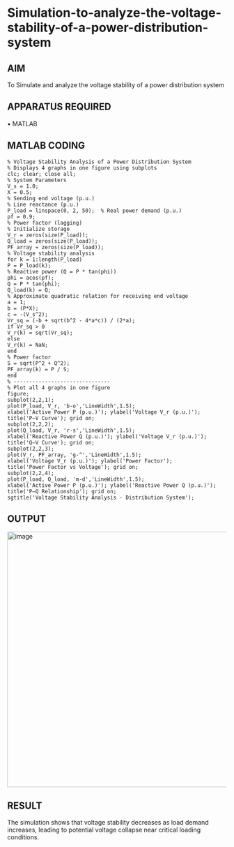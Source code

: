 # Simulation-to-analyze-the-voltage-stability-of-a-power-distribution-system
## AIM
To Simulate and analyze the voltage stability of a power distribution system

## APPARATUS REQUIRED
•	MATLAB

## MATLAB CODING
```
% Voltage Stability Analysis of a Power Distribution System 
% Displays 4 graphs in one figure using subplots 
clc; clear; close all; 
% System Parameters 
V_s = 1.0;              
X = 0.5;                
% Sending end voltage (p.u.) 
% Line reactance (p.u.) 
P_load = linspace(0, 2, 50);  % Real power demand (p.u.) 
pf = 0.9;               
% Power factor (lagging) 
% Initialize storage 
V_r = zeros(size(P_load)); 
Q_load = zeros(size(P_load)); 
PF_array = zeros(size(P_load)); 
% Voltage stability analysis 
for k = 1:length(P_load) 
P = P_load(k); 
% Reactive power (Q = P * tan(phi)) 
phi = acos(pf); 
Q = P * tan(phi); 
Q_load(k) = Q; 
% Approximate quadratic relation for receiving end voltage 
a = 1; 
b = (P*X); 
c = -(V_s^2); 
Vr_sq = (-b + sqrt(b^2 - 4*a*c)) / (2*a); 
if Vr_sq > 0 
V_r(k) = sqrt(Vr_sq); 
else 
V_r(k) = NaN; 
end 
% Power factor 
S = sqrt(P^2 + Q^2); 
PF_array(k) = P / S; 
end 
% ------------------------------- 
% Plot all 4 graphs in one figure 
figure; 
subplot(2,2,1); 
plot(P_load, V_r, 'b-o','LineWidth',1.5); 
xlabel('Active Power P (p.u.)'); ylabel('Voltage V_r (p.u.)'); 
title('P–V Curve'); grid on; 
subplot(2,2,2); 
plot(Q_load, V_r, 'r-s','LineWidth',1.5); 
xlabel('Reactive Power Q (p.u.)'); ylabel('Voltage V_r (p.u.)'); 
title('Q–V Curve'); grid on; 
subplot(2,2,3); 
plot(V_r, PF_array, 'g-^','LineWidth',1.5); 
xlabel('Voltage V_r (p.u.)'); ylabel('Power Factor'); 
title('Power Factor vs Voltage'); grid on; 
subplot(2,2,4); 
plot(P_load, Q_load, 'm-d','LineWidth',1.5); 
xlabel('Active Power P (p.u.)'); ylabel('Reactive Power Q (p.u.)'); 
title('P–Q Relationship'); grid on; 
sgtitle('Voltage Stability Analysis - Distribution System'); 
```

## OUTPUT
<img width="703" height="586" alt="image" src="https://github.com/user-attachments/assets/0873d79c-9aab-4190-8ed3-6f42d304c95a" />


## RESULT
The simulation shows that voltage stability decreases as load demand increases, leading to potential voltage collapse near critical loading conditions.

